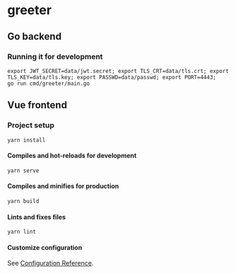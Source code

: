 # greeter

## Go backend

### Running it for development
```
export JWT_SECRET=data/jwt.secret; export TLS_CRT=data/tls.crt; export TLS_KEY=data/tls.key; export PASSWD=data/passwd; export PORT=4443;
go run cmd/greeter/main.go
```
## Vue frontend
### Project setup
```
yarn install
```

#### Compiles and hot-reloads for development
```
yarn serve
```

#### Compiles and minifies for production
```
yarn build
```

#### Lints and fixes files
```
yarn lint
```

#### Customize configuration
See [Configuration Reference](https://cli.vuejs.org/config/).
